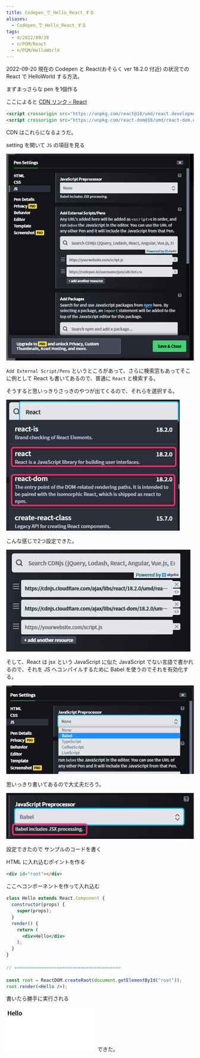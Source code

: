 ```yaml
---
title: Codepen_で_Hello_React_する
aliases:
  - Codepen_で_Hello_React_する
tags:
  - d/2022/09/20
  - n/PGM/React
  - n/PGM/HelloWorld
---
```


2022-09-20 現在の Codepen と React(おそらく ver 18.2.0 付近) の状況での React で HelloWorld する方法。

まずまっさらな pen を1個作る

ここによると [CDN リンク – React](https://ja.reactjs.org/docs/cdn-links.html)

```html
<script crossorigin src="https://unpkg.com/react@18/umd/react.development.js"></script>
<script crossorigin src="https://unpkg.com/react-dom@18/umd/react-dom.development.js"></script>
```

CDN はこれらになるようだ。


setting を開いて `JS` の項目を見る

![](f/Pasted%20image%2020220920090539.png)


`Add External Script/Pens` というところがあって、さらに検索窓もあってそこに例として React も書いてあるので、普通に `React` と検索する。

そうすると思いっきりさっきのやつが出てくるので、それらを選択する。

![](f/Pasted%20image%2020220920090814.png)

こんな感じで2つ設定できた。

![](f/Pasted%20image%2020220920090911.png)

そして、React は jsx という JavaScript に似た JavaScript でない言語で書かれるので、それを JS へコンパイルするために Babel を使うのでそれを有効化する。


![](f/Pasted%20image%2020220920091200.png)

思いっきり書いてあるので大丈夫だろう。

![](f/Pasted%20image%2020220920091255.png)

設定できたので サンプルのコードを書く

HTML に入れ込むポイントを作る

```html
<div id="root"></div>
```

ここへコンポーネントを作って入れ込む

```jsx
class Hello extends React.Component {
  constructor(props) {
    super(props);
  }
  render() {
    return (
      <div>Hello</div>
    );
  }
}

// ========================================

const root = ReactDOM.createRoot(document.getElementById("root"));
root.render(<Hello />);
```

書いたら勝手に実行される


![](f/Pasted%20image%2020220920092548.png)
できた。
































